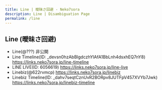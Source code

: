 ```yaml
---
title: Line | 曖昧さ回避 - Neko7sora
description: Line | Disambiguation Page
permalink: /line
---
```

## Line (曖昧さ回避)

* Line(@???) 非公開
* Line Timeline(ID: _devsn0hzAbBlgdczhYlAfA1BbLnh4dsxhEQ7nY8) https://links.neko7sora.jp/line-timeline
* LINE LIVE(ID: 6056619) https://links.neko7sora.jp/line-live
* Linebiz(@622rvmcp) https://links.neko7sora.jp/linebiz
* Linebiz Timeline(ID: _dahv7seqtCznUvR2BORpv8JUTFpV457XVYb7Jwk) https://links.neko7sora.jp/linebiz-timeline
